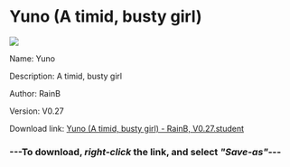# Yuno (A timid, busty girl)

<img src = "https://raw.githubusercontent.com/Arbiter1223/Koukou-Gurashi-Custom-Students/master/Students/Files/Yuno%20(A%20timid%2C%20busty%20girl).png">

Name: Yuno

Description: A timid, busty girl

Author: RainB

Version: V0.27

Download link: <a href="https://raw.githubusercontent.com/Arbiter1223/Koukou-Gurashi-Custom-Students/master/Students/Files/Yuno%20(A%20timid%2C%20busty%20girl)%20-%20RainB%2C%20V0.27.student">Yuno (A timid, busty girl) - RainB, V0.27.student</a>

### ---**To download, _right-click_ the link, and select _"Save-as"_**---

